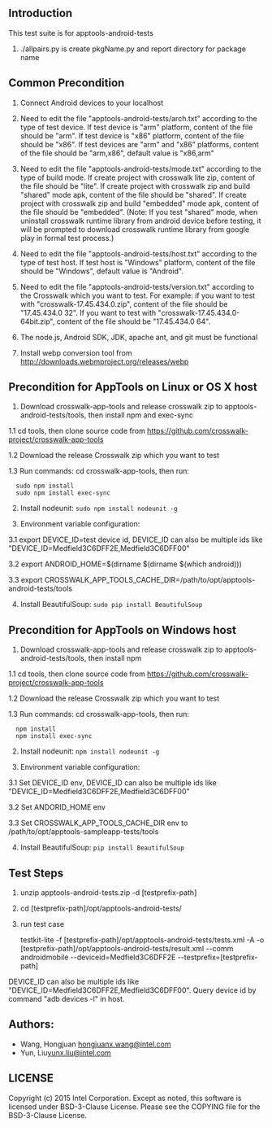 ## Introduction

This test suite is for apptools-android-tests

1. ./allpairs.py is create pkgName.py and report directory for package name

## Common Precondition

1. Connect Android devices to your localhost

2. Need to edit the file "apptools-android-tests/arch.txt" according to the type of test device.
   If test device is "arm" platform, content of the file should be "arm". If test device is "x86" platform, content of the file should be "x86".
   If test devices are "arm" and "x86" platforms, content of the file should be "arm,x86", default value is "x86,arm"

3. Need to edit the file "apptools-android-tests/mode.txt" according to the type of build mode.
   If create project with crosswalk lite zip, content of the file should be "lite". If create project with crosswalk zip and build "shared" mode apk, content of the file should be "shared". If create project with crosswalk zip and build "embedded" mode apk, content of the file should be "embedded".
(Note: If you test "shared" mode, when uninstall crosswalk runtime library from android device before testing, it will be prompted to download crosswalk runtime library from google play in formal test process.)

4. Need to edit the file "apptools-android-tests/host.txt" according to the type of test host.
   If test host is "Windows" platform, content of the file should be "Windows", default value is "Android".

5. Need to edit the file "apptools-android-tests/version.txt" according to the Crosswalk which you want to test.
   For example: if you want to test with "crosswalk-17.45.434.0.zip", content of the file should be "17.45.434.0 32". If you want to test with "crosswalk-17.45.434.0-64bit.zip", content of the file should be "17.45.434.0 64".

6. The node.js, Android SDK, JDK, apache ant, and git must be functional

7. Install webp conversion tool from http://downloads.webmproject.org/releases/webp


## Precondition for AppTools on Linux or OS X host

1. Download crosswalk-app-tools and release crosswalk zip to apptools-android-tests/tools, then install npm and exec-sync

  1.1 cd tools, then clone source code from https://github.com/crosswalk-project/crosswalk-app-tools

  1.2 Download the release Crosswalk zip which you want to test

  1.3 Run commands: cd crosswalk-app-tools, then run:

      sudo npm install
      sudo npm install exec-sync

2. Install nodeunit: `sudo npm install nodeunit -g`

3. Environment variable configuration:

  3.1 export DEVICE_ID=test device id, DEVICE_ID can also be multiple ids like "DEVICE_ID=Medfield3C6DFF2E,Medfield3C6DFF00"

  3.2 export ANDROID_HOME=$(dirname $(dirname $(which android)))

  3.3 export CROSSWALK_APP_TOOLS_CACHE_DIR=/path/to/opt/apptools-android-tests/tools

4. Install BeautifulSoup: `sudo pip install BeautifulSoup`


## Precondition for AppTools on Windows host

1. Download crosswalk-app-tools and release crosswalk zip to apptools-android-tests/tools, then install npm

  1.1 cd tools, then clone source code from https://github.com/crosswalk-project/crosswalk-app-tools

  1.2 Download the release Crosswalk zip which you want to test

  1.3 Run commands: cd crosswalk-app-tools, then run:

      npm install
      npm install exec-sync

2. Install nodeunit: `npm install nodeunit -g`

3. Environment variable configuration:

  3.1 Set DEVICE_ID env, DEVICE_ID can also be multiple ids like "DEVICE_ID=Medfield3C6DFF2E,Medfield3C6DFF00"

  3.2 Set ANDORID_HOME env

  3.3 Set CROSSWALK_APP_TOOLS_CACHE_DIR env to /path/to/opt/apptools-sampleapp-tests/tools

4. Install BeautifulSoup: `pip install BeautifulSoup`

## Test Steps

1. unzip apptools-android-tests<version>.zip -d [testprefix-path]

2. cd [testprefix-path]/opt/apptools-android-tests/

3. run test case

   testkit-lite -f [testprefix-path]/opt/apptools-android-tests/tests.xml -A
   -o [testprefix-path]/opt/apptools-android-tests/result.xml --comm androidmobile
   --deviceid=Medfield3C6DFF2E --testprefix=[testprefix-path]

  DEVICE_ID can also be multiple ids like "DEVICE_ID=Medfield3C6DFF2E,Medfield3C6DFF00".
  Query device id by command "adb devices -l" in host.

## Authors:

* Wang, Hongjuan <hongjuanx.wang@intel.com>
* Yun, Liu<yunx.liu@intel.com>

## LICENSE

Copyright (c) 2015 Intel Corporation.
Except as noted, this software is licensed under BSD-3-Clause License.
Please see the COPYING file for the BSD-3-Clause License.
